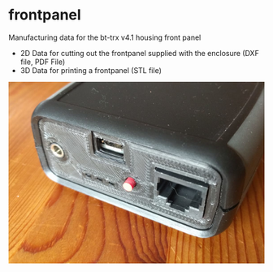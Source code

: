 # frontpanel
Manufacturing data for the bt-trx v4.1 housing front panel

* 2D Data for cutting out the frontpanel supplied with the enclosure (DXF file, PDF File)
* 3D Data for printing a frontpanel (STL file)

![Frontpanel v4.1](frontpanel_v4.1_built_in.png)